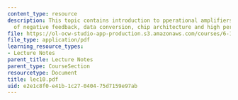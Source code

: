 ```yaml
---
content_type: resource
description: This topic contains introduction to pperational amplifiers, the power
  of negative feedback, data conversion, chip architecture and high performance converters.
file: https://ol-ocw-studio-app-production.s3.amazonaws.com/courses/6-111-introductory-digital-systems-laboratory-spring-2006/e2e1c8f0e41b1c27040475d7159e97ab_lec10.pdf
file_type: application/pdf
learning_resource_types:
- Lecture Notes
parent_title: Lecture Notes
parent_type: CourseSection
resourcetype: Document
title: lec10.pdf
uid: e2e1c8f0-e41b-1c27-0404-75d7159e97ab
---
```

